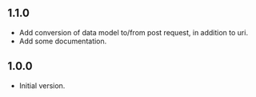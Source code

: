 ## 1.1.0

- Add conversion of data model to/from post request, in addition to uri.
- Add some documentation.

## 1.0.0

- Initial version.
